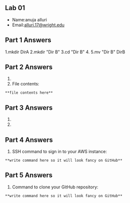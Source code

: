 ## Lab 01

- Name:anuja alluri
- Email:alluri.17@wright.edu

## Part 1 Answers

1.mkdir DirA
2.mkdir "Dir B"
3.cd "Dir B"
4.
5.mv "Dir B" DirB

## Part 2 Answers

1.
2. File contents:

```
**file contents here**
```

## Part 3 Answers

1.
2.

## Part 4 Answers

1. SSH command to sign in to your AWS instance:

```
**write command here so it will look fancy on GitHub**
```

## Part 5 Answers

1. Command to clone your GitHub repository:

```
**write command here so it will look fancy on GitHub**
```
